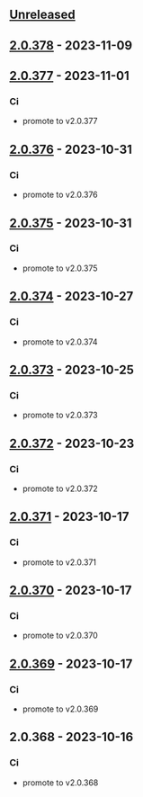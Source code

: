 <a name="unreleased"></a>
## [Unreleased]


<a name="2.0.378"></a>
## [2.0.378] - 2023-11-09

<a name="2.0.377"></a>
## [2.0.377] - 2023-11-01
### Ci
- promote to v2.0.377


<a name="2.0.376"></a>
## [2.0.376] - 2023-10-31
### Ci
- promote to v2.0.376


<a name="2.0.375"></a>
## [2.0.375] - 2023-10-31
### Ci
- promote to v2.0.375


<a name="2.0.374"></a>
## [2.0.374] - 2023-10-27
### Ci
- promote to v2.0.374


<a name="2.0.373"></a>
## [2.0.373] - 2023-10-25
### Ci
- promote to v2.0.373


<a name="2.0.372"></a>
## [2.0.372] - 2023-10-23
### Ci
- promote to v2.0.372


<a name="2.0.371"></a>
## [2.0.371] - 2023-10-17
### Ci
- promote to v2.0.371


<a name="2.0.370"></a>
## [2.0.370] - 2023-10-17
### Ci
- promote to v2.0.370


<a name="2.0.369"></a>
## [2.0.369] - 2023-10-17
### Ci
- promote to v2.0.369


<a name="2.0.368"></a>
## 2.0.368 - 2023-10-16
### Ci
- promote to v2.0.368


[Unreleased]: https://gitlab.industrysoftware.automation.siemens.com/caas-ops/fleet/aws-usea1-qa-qa/compare/2.0.378...HEAD
[2.0.378]: https://gitlab.industrysoftware.automation.siemens.com/caas-ops/fleet/aws-usea1-qa-qa/compare/2.0.377...2.0.378
[2.0.377]: https://gitlab.industrysoftware.automation.siemens.com/caas-ops/fleet/aws-usea1-qa-qa/compare/2.0.376...2.0.377
[2.0.376]: https://gitlab.industrysoftware.automation.siemens.com/caas-ops/fleet/aws-usea1-qa-qa/compare/2.0.375...2.0.376
[2.0.375]: https://gitlab.industrysoftware.automation.siemens.com/caas-ops/fleet/aws-usea1-qa-qa/compare/2.0.374...2.0.375
[2.0.374]: https://gitlab.industrysoftware.automation.siemens.com/caas-ops/fleet/aws-usea1-qa-qa/compare/2.0.373...2.0.374
[2.0.373]: https://gitlab.industrysoftware.automation.siemens.com/caas-ops/fleet/aws-usea1-qa-qa/compare/2.0.372...2.0.373
[2.0.372]: https://gitlab.industrysoftware.automation.siemens.com/caas-ops/fleet/aws-usea1-qa-qa/compare/2.0.371...2.0.372
[2.0.371]: https://gitlab.industrysoftware.automation.siemens.com/caas-ops/fleet/aws-usea1-qa-qa/compare/2.0.370...2.0.371
[2.0.370]: https://gitlab.industrysoftware.automation.siemens.com/caas-ops/fleet/aws-usea1-qa-qa/compare/2.0.369...2.0.370
[2.0.369]: https://gitlab.industrysoftware.automation.siemens.com/caas-ops/fleet/aws-usea1-qa-qa/compare/2.0.368...2.0.369
